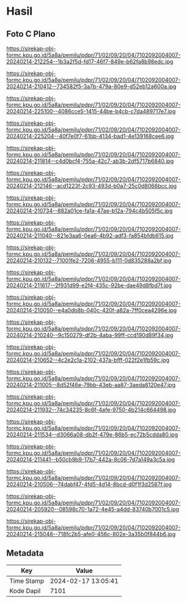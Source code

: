 # Hasil

## Foto C Plano

https://sirekap-obj-formc.kpu.go.id/5a8a/pemilu/pdpr/71/02/09/20/04/7102092004007-20240214-212254--1b3a2f5d-fd17-46f7-849e-b62fa8b98edc.jpg

https://sirekap-obj-formc.kpu.go.id/5a8a/pemilu/pdpr/71/02/09/20/04/7102092004007-20240214-210412--734582f5-3a7b-479a-80e9-d52eb12a600a.jpg

https://sirekap-obj-formc.kpu.go.id/5a8a/pemilu/pdpr/71/02/09/20/04/7102092004007-20240214-225100--4086cce5-1415-44be-b4cb-c7da489717e7.jpg

https://sirekap-obj-formc.kpu.go.id/5a8a/pemilu/pdpr/71/02/09/20/04/7102092004007-20240214-225204--40f7e0f7-61bb-4134-bad1-4e139168cee6.jpg

https://sirekap-obj-formc.kpu.go.id/5a8a/pemilu/pdpr/71/02/09/20/04/7102092004007-20240214-211814--c4d0bcf4-755a-42c7-ab3b-2df5717b6840.jpg

https://sirekap-obj-formc.kpu.go.id/5a8a/pemilu/pdpr/71/02/09/20/04/7102092004007-20240214-212146--acd1223f-2c93-493d-b0a7-25c0d8066bcc.jpg

https://sirekap-obj-formc.kpu.go.id/5a8a/pemilu/pdpr/71/02/09/20/04/7102092004007-20240214-210734--882a01ce-fa1a-47ae-b12a-794c4b505f5c.jpg

https://sirekap-obj-formc.kpu.go.id/5a8a/pemilu/pdpr/71/02/09/20/04/7102092004007-20240214-211040--821e3aa6-0ea6-4b92-adf3-fa854bfdb615.jpg

https://sirekap-obj-formc.kpu.go.id/5a8a/pemilu/pdpr/71/02/09/20/04/7102092004007-20240214-210132--71001fe2-7206-4955-b111-0d835288a2bf.jpg

https://sirekap-obj-formc.kpu.go.id/5a8a/pemilu/pdpr/71/02/09/20/04/7102092004007-20240214-211617--2f931d99-e2f4-435c-92be-dae49d8fbd7f.jpg

https://sirekap-obj-formc.kpu.go.id/5a8a/pemilu/pdpr/71/02/09/20/04/7102092004007-20240214-210050--e4a0db8b-040c-420f-a82a-7ff0cea4296e.jpg

https://sirekap-obj-formc.kpu.go.id/5a8a/pemilu/pdpr/71/02/09/20/04/7102092004007-20240214-210240--9c150279-df2b-4aba-99ff-ccd190d89f34.jpg

https://sirekap-obj-formc.kpu.go.id/5a8a/pemilu/pdpr/71/02/09/20/04/7102092004007-20240214-210652--4c2e2c1a-2102-437a-bfff-022f2e1fb59c.jpg

https://sirekap-obj-formc.kpu.go.id/5a8a/pemilu/pdpr/71/02/09/20/04/7102092004007-20240214-211005--8d52f46e-79bb-43eb-aa87-3aeda8120e47.jpg

https://sirekap-obj-formc.kpu.go.id/5a8a/pemilu/pdpr/71/02/09/20/04/7102092004007-20240214-211932--74c34235-8c6f-4afe-9750-4b214c664498.jpg

https://sirekap-obj-formc.kpu.go.id/5a8a/pemilu/pdpr/71/02/09/20/04/7102092004007-20240214-211534--d3066a08-db2f-479e-86b5-ec72b5cdda80.jpg

https://sirekap-obj-formc.kpu.go.id/5a8a/pemilu/pdpr/71/02/09/20/04/7102092004007-20240214-211441--b50cb9b9-17b7-442a-8c06-7d7a149a3c5a.jpg

https://sirekap-obj-formc.kpu.go.id/5a8a/pemilu/pdpr/71/02/09/20/04/7102092004007-20240214-210506--74dabf47-4fd5-4d14-8bcd-d0f1f3d2587f.jpg

https://sirekap-obj-formc.kpu.go.id/5a8a/pemilu/pdpr/71/02/09/20/04/7102092004007-20240214-205920--08598c70-1a72-4e45-a4dd-83740b7001c5.jpg

https://sirekap-obj-formc.kpu.go.id/5a8a/pemilu/pdpr/71/02/09/20/04/7102092004007-20240214-215048--718fc2b5-afe0-456c-802e-3a35b0f844b6.jpg


## Metadata

| Key        | Value               |
| ---------- | ------------------- |
| Time Stamp | 2024-02-17 13:05:41 |
| Kode Dapil | 7101                |



